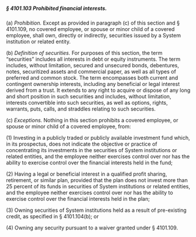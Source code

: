 ##### § 4101.103 Prohibited financial interests. #####

(a) *Prohibition.* Except as provided in paragraph (c) of this section and § 4101.109, no covered employee, or spouse or minor child of a covered employee, shall own, directly or indirectly, securities issued by a System institution or related entity.

(b) *Definition of securities.* For purposes of this section, the term “securities” includes all interests in debt or equity instruments. The term includes, without limitation, secured and unsecured bonds, debentures, notes, securitized assets and commercial paper, as well as all types of preferred and common stock. The term encompasses both current and contingent ownership interests, including any beneficial or legal interest derived from a trust. It extends to any right to acquire or dispose of any long and short position in such securities and includes, without limitation, interests convertible into such securities, as well as options, rights, warrants, puts, calls, and straddles relating to such securities.

(c) *Exceptions.* Nothing in this section prohibits a covered employee, or spouse or minor child of a covered employee, from:

(1) Investing in a publicly traded or publicly available investment fund which, in its prospectus, does not indicate the objective or practice of concentrating its investments in the securities of System institutions or related entities, and the employee neither exercises control over nor has the ability to exercise control over the financial interests held in the fund;

(2) Having a legal or beneficial interest in a qualified profit sharing, retirement, or similar plan, provided that the plan does not invest more than 25 percent of its funds in securities of System institutions or related entities, and the employee neither exercises control over nor has the ability to exercise control over the financial interests held in the plan;

(3) Owning securities of System institutions held as a result of pre-existing credit, as specified in § 4101.104(b); or

(4) Owning any security pursuant to a waiver granted under § 4101.109.